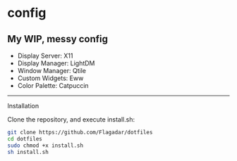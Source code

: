 # config
My WIP, messy config
---
- Display Server: X11
- Display Manager: LightDM
- Window Manager: Qtile
- Custom Widgets: Eww
- Color Palette: Catpuccin
---
Installation

Clone the repository, and execute install.sh:
```bash
git clone https://github.com/Flagadar/dotfiles
cd dotfiles
sudo chmod +x install.sh
sh install.sh
```
